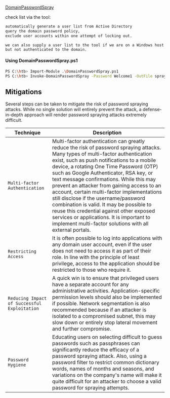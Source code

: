 
[DomainPasswordSpray](https://github.com/dafthack/DomainPasswordSpray)

check list via the tool:
```bash
automatically generate a user list from Active Directory
query the domain password policy, 
exclude user accounts within one attempt of locking out.

```
`we can also supply a user list to the tool if we are on a Windows host but not authenticated to the domain.`
#### Using DomainPasswordSpray.ps1
```bash
PS C:\htb> Import-Module .\DomainPasswordSpray.ps1
PS C:\htb> Invoke-DomainPasswordSpray -Password Welcome1 -OutFile spray_success -ErrorAction SilentlyContinue
```
## Mitigations

Several steps can be taken to mitigate the risk of password spraying attacks. While no single solution will entirely prevent the attack, a defense-in-depth approach will render password spraying attacks extremely difficult.

| Technique                                    | Description                                                                                                                                                                                                                                                                                                                                                                                                                                                                                                                                                                                                                                        |
| -------------------------------------------- | -------------------------------------------------------------------------------------------------------------------------------------------------------------------------------------------------------------------------------------------------------------------------------------------------------------------------------------------------------------------------------------------------------------------------------------------------------------------------------------------------------------------------------------------------------------------------------------------------------------------------------------------------- |
| `Multi-factor Authentication`                | Multi-factor authentication can greatly reduce the risk of password spraying attacks. Many types of multi-factor authentication exist, such as push notifications to a mobile device, a rotating One Time Password (OTP) such as Google Authenticator, RSA key, or text message confirmations. While this may prevent an attacker from gaining access to an account, certain multi-factor implementations still disclose if the username/password combination is valid. It may be possible to reuse this credential against other exposed services or applications. It is important to implement multi-factor solutions with all external portals. |
| `Restricting Access`                         | It is often possible to log into applications with any domain user account, even if the user does not need to access it as part of their role. In line with the principle of least privilege, access to the application should be restricted to those who require it.                                                                                                                                                                                                                                                                                                                                                                              |
| `Reducing Impact of Successful Exploitation` | A quick win is to ensure that privileged users have a separate account for any administrative activities. Application-specific permission levels should also be implemented if possible. Network segmentation is also recommended because if an attacker is isolated to a compromised subnet, this may slow down or entirely stop lateral movement and further compromise.                                                                                                                                                                                                                                                                         |
| `Password Hygiene`                           | Educating users on selecting difficult to guess passwords such as passphrases can significantly reduce the efficacy of a password spraying attack. Also, using a password filter to restrict common dictionary words, names of months and seasons, and variations on the company's name will make it quite difficult for an attacker to choose a valid password for spraying attempts.                                                                                                                                                                                                                                                             |
